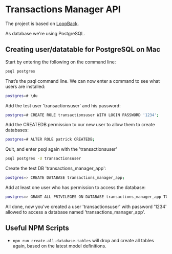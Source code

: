 # Transactions Manager API

The project is based on [LoopBack](http://loopback.io).

As database we're using PostgreSQL.

## Creating user/datatable for PostgreSQL on Mac

Start by entering the following on the command line:
```bash
psql postgres
```

That’s the psql command line. We can now enter a command to see what users are installed:
```bash
postgres=# \du
```

Add the test user 'transactionsuser' and his password:

```bash
postgres=# CREATE ROLE transactionsuser WITH LOGIN PASSWORD '1234';
```

Add the CREATEDB permission to our new user to allow them to create databases:
```bash
postgres=# ALTER ROLE patrick CREATEDB;
```

Quit, and enter psql again with the 'transactionsuser'
```bash
psql postgres -U transactionsuser
```
Create the test DB 'transactions_manager_app':

```bash
postgres=> CREATE DATABASE transactions_manager_app;
```

Add at least one user who has permission to access the database:

```bash
postgres=> GRANT ALL PRIVILEGES ON DATABASE transactions_manager_app TO transactionsuser;
```

All done, now you've created a user 'transactionsuser' with password '1234' allowed to access a database named 'transactions_manager_app'.

## Useful NPM Scripts

- `npm run create-all-database-tables` will drop and create all tables again, based on the latest model definitions.
